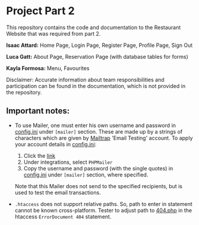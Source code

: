# Project Part 2
This repository contains the code and documentation to the Restaurant Website that was required from part 2.

**Isaac Attard:**    Home Page, Login Page, Register Page, Profile Page, Sign Out

**Luca Gatt:**       About Page, Reservation Page (with database tables for forms)

**Kayla Formosa:**   Menu, Favourites

Disclaimer: Accurate information about team responsibilities and participation can be found in the documentation, which is not provided in the repository.

## Important notes:
- To use Mailer, one must enter his own username and password in [config.ini](config.ini) under `[mailer]` section. These are made up by a strings of characters which are given by [Mailtrap](https://mailtrap.io/inboxes) 'Email Testing' account. To apply your account details in [config.ini](config.ini):
   1. Click the [link](https://mailtrap.io/inboxes)
   2. Under integrations, select `PHPMailer`
   3. Copy the username and password (with the single quotes) in [config.ini](config.ini) under `[mailer]` section, where specified.
  
  Note that this Mailer does not send to the specified recipients, but is used to test the email transactions.
- `.htaccess` does not support relative paths. So, path to enter in statement cannot be known cross-platform. Tester to adjust path to [404.php](404.php) in the htaccess `ErrorDocument 404` statement.
